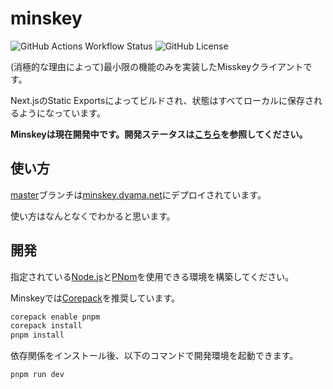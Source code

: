 # minskey

![GitHub Actions Workflow Status](https://img.shields.io/github/actions/workflow/status/yamader/minskey/gh-pages.yml)
![GitHub License](https://img.shields.io/github/license/yamader/minskey)

(消極的な理由によって)最小限の機能のみを実装したMisskeyクライアントです。

Next.jsのStatic Exportsによってビルドされ、状態はすべてローカルに保存されるようになっています。

**Minskeyは現在開発中です。開発ステータスは[こちら](https://github.com/yamader/minskey/issues/4)を参照してください。**

## 使い方

[master](https://github.com/yamader/minskey/tree/master)ブランチは[minskey.dyama.net](https://minskey.dyama.net/)にデプロイされています。

使い方はなんとなくでわかると思います。

## 開発

指定されている[Node.js](./.node-version)と[PNpm](./package.json)を使用できる環境を構築してください。

Minskeyでは[Corepack](https://nodejs.org/api/corepack.html)を推奨しています。

```bash
corepack enable pnpm
corepack install
pnpm install
```

依存関係をインストール後、以下のコマンドで開発環境を起動できます。

```bash
pnpm run dev
```
